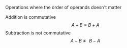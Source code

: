 Operations where the order of operands doesn't matter

Addition is commutative
$$A + B \equiv B + A$$
Subtraction is not commutative
$$A - B \not \equiv B - A$$
